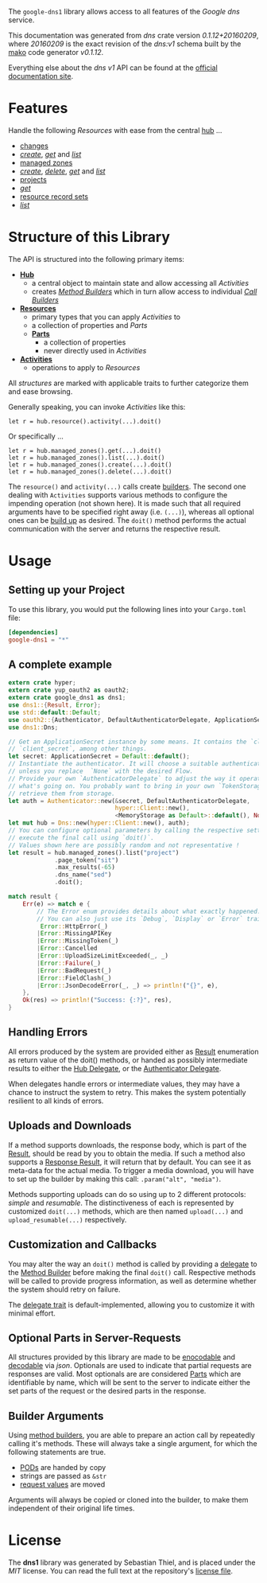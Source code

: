 <!---
DO NOT EDIT !
This file was generated automatically from 'src/mako/api/README.md.mako'
DO NOT EDIT !
-->
The `google-dns1` library allows access to all features of the *Google dns* service.

This documentation was generated from *dns* crate version *0.1.12+20160209*, where *20160209* is the exact revision of the *dns:v1* schema built by the [mako](http://www.makotemplates.org/) code generator *v0.1.12*.

Everything else about the *dns* *v1* API can be found at the
[official documentation site](https://developers.google.com/cloud-dns).
# Features

Handle the following *Resources* with ease from the central [hub](http://byron.github.io/google-apis-rs/google_dns1/struct.Dns.html) ... 

* [changes](http://byron.github.io/google-apis-rs/google_dns1/struct.Change.html)
 * [*create*](http://byron.github.io/google-apis-rs/google_dns1/struct.ChangeCreateCall.html), [*get*](http://byron.github.io/google-apis-rs/google_dns1/struct.ChangeGetCall.html) and [*list*](http://byron.github.io/google-apis-rs/google_dns1/struct.ChangeListCall.html)
* [managed zones](http://byron.github.io/google-apis-rs/google_dns1/struct.ManagedZone.html)
 * [*create*](http://byron.github.io/google-apis-rs/google_dns1/struct.ManagedZoneCreateCall.html), [*delete*](http://byron.github.io/google-apis-rs/google_dns1/struct.ManagedZoneDeleteCall.html), [*get*](http://byron.github.io/google-apis-rs/google_dns1/struct.ManagedZoneGetCall.html) and [*list*](http://byron.github.io/google-apis-rs/google_dns1/struct.ManagedZoneListCall.html)
* [projects](http://byron.github.io/google-apis-rs/google_dns1/struct.Project.html)
 * [*get*](http://byron.github.io/google-apis-rs/google_dns1/struct.ProjectGetCall.html)
* [resource record sets](http://byron.github.io/google-apis-rs/google_dns1/struct.ResourceRecordSet.html)
 * [*list*](http://byron.github.io/google-apis-rs/google_dns1/struct.ResourceRecordSetListCall.html)




# Structure of this Library

The API is structured into the following primary items:

* **[Hub](http://byron.github.io/google-apis-rs/google_dns1/struct.Dns.html)**
    * a central object to maintain state and allow accessing all *Activities*
    * creates [*Method Builders*](http://byron.github.io/google-apis-rs/google_dns1/trait.MethodsBuilder.html) which in turn
      allow access to individual [*Call Builders*](http://byron.github.io/google-apis-rs/google_dns1/trait.CallBuilder.html)
* **[Resources](http://byron.github.io/google-apis-rs/google_dns1/trait.Resource.html)**
    * primary types that you can apply *Activities* to
    * a collection of properties and *Parts*
    * **[Parts](http://byron.github.io/google-apis-rs/google_dns1/trait.Part.html)**
        * a collection of properties
        * never directly used in *Activities*
* **[Activities](http://byron.github.io/google-apis-rs/google_dns1/trait.CallBuilder.html)**
    * operations to apply to *Resources*

All *structures* are marked with applicable traits to further categorize them and ease browsing.

Generally speaking, you can invoke *Activities* like this:

```Rust,ignore
let r = hub.resource().activity(...).doit()
```

Or specifically ...

```ignore
let r = hub.managed_zones().get(...).doit()
let r = hub.managed_zones().list(...).doit()
let r = hub.managed_zones().create(...).doit()
let r = hub.managed_zones().delete(...).doit()
```

The `resource()` and `activity(...)` calls create [builders][builder-pattern]. The second one dealing with `Activities` 
supports various methods to configure the impending operation (not shown here). It is made such that all required arguments have to be 
specified right away (i.e. `(...)`), whereas all optional ones can be [build up][builder-pattern] as desired.
The `doit()` method performs the actual communication with the server and returns the respective result.

# Usage

## Setting up your Project

To use this library, you would put the following lines into your `Cargo.toml` file:

```toml
[dependencies]
google-dns1 = "*"
```

## A complete example

```Rust
extern crate hyper;
extern crate yup_oauth2 as oauth2;
extern crate google_dns1 as dns1;
use dns1::{Result, Error};
use std::default::Default;
use oauth2::{Authenticator, DefaultAuthenticatorDelegate, ApplicationSecret, MemoryStorage};
use dns1::Dns;

// Get an ApplicationSecret instance by some means. It contains the `client_id` and 
// `client_secret`, among other things.
let secret: ApplicationSecret = Default::default();
// Instantiate the authenticator. It will choose a suitable authentication flow for you, 
// unless you replace  `None` with the desired Flow.
// Provide your own `AuthenticatorDelegate` to adjust the way it operates and get feedback about 
// what's going on. You probably want to bring in your own `TokenStorage` to persist tokens and
// retrieve them from storage.
let auth = Authenticator::new(&secret, DefaultAuthenticatorDelegate,
                              hyper::Client::new(),
                              <MemoryStorage as Default>::default(), None);
let mut hub = Dns::new(hyper::Client::new(), auth);
// You can configure optional parameters by calling the respective setters at will, and
// execute the final call using `doit()`.
// Values shown here are possibly random and not representative !
let result = hub.managed_zones().list("project")
             .page_token("sit")
             .max_results(-65)
             .dns_name("sed")
             .doit();

match result {
    Err(e) => match e {
        // The Error enum provides details about what exactly happened.
        // You can also just use its `Debug`, `Display` or `Error` traits
         Error::HttpError(_)
        |Error::MissingAPIKey
        |Error::MissingToken(_)
        |Error::Cancelled
        |Error::UploadSizeLimitExceeded(_, _)
        |Error::Failure(_)
        |Error::BadRequest(_)
        |Error::FieldClash(_)
        |Error::JsonDecodeError(_, _) => println!("{}", e),
    },
    Ok(res) => println!("Success: {:?}", res),
}

```
## Handling Errors

All errors produced by the system are provided either as [Result](http://byron.github.io/google-apis-rs/google_dns1/enum.Result.html) enumeration as return value of 
the doit() methods, or handed as possibly intermediate results to either the 
[Hub Delegate](http://byron.github.io/google-apis-rs/google_dns1/trait.Delegate.html), or the [Authenticator Delegate](http://byron.github.io/google-apis-rs/google_dns1/../yup-oauth2/trait.AuthenticatorDelegate.html).

When delegates handle errors or intermediate values, they may have a chance to instruct the system to retry. This 
makes the system potentially resilient to all kinds of errors.

## Uploads and Downloads
If a method supports downloads, the response body, which is part of the [Result](http://byron.github.io/google-apis-rs/google_dns1/enum.Result.html), should be
read by you to obtain the media.
If such a method also supports a [Response Result](http://byron.github.io/google-apis-rs/google_dns1/trait.ResponseResult.html), it will return that by default.
You can see it as meta-data for the actual media. To trigger a media download, you will have to set up the builder by making
this call: `.param("alt", "media")`.

Methods supporting uploads can do so using up to 2 different protocols: 
*simple* and *resumable*. The distinctiveness of each is represented by customized 
`doit(...)` methods, which are then named `upload(...)` and `upload_resumable(...)` respectively.

## Customization and Callbacks

You may alter the way an `doit()` method is called by providing a [delegate](http://byron.github.io/google-apis-rs/google_dns1/trait.Delegate.html) to the 
[Method Builder](http://byron.github.io/google-apis-rs/google_dns1/trait.CallBuilder.html) before making the final `doit()` call. 
Respective methods will be called to provide progress information, as well as determine whether the system should 
retry on failure.

The [delegate trait](http://byron.github.io/google-apis-rs/google_dns1/trait.Delegate.html) is default-implemented, allowing you to customize it with minimal effort.

## Optional Parts in Server-Requests

All structures provided by this library are made to be [enocodable](http://byron.github.io/google-apis-rs/google_dns1/trait.RequestValue.html) and 
[decodable](http://byron.github.io/google-apis-rs/google_dns1/trait.ResponseResult.html) via *json*. Optionals are used to indicate that partial requests are responses 
are valid.
Most optionals are are considered [Parts](http://byron.github.io/google-apis-rs/google_dns1/trait.Part.html) which are identifiable by name, which will be sent to 
the server to indicate either the set parts of the request or the desired parts in the response.

## Builder Arguments

Using [method builders](http://byron.github.io/google-apis-rs/google_dns1/trait.CallBuilder.html), you are able to prepare an action call by repeatedly calling it's methods.
These will always take a single argument, for which the following statements are true.

* [PODs][wiki-pod] are handed by copy
* strings are passed as `&str`
* [request values](http://byron.github.io/google-apis-rs/google_dns1/trait.RequestValue.html) are moved

Arguments will always be copied or cloned into the builder, to make them independent of their original life times.

[wiki-pod]: http://en.wikipedia.org/wiki/Plain_old_data_structure
[builder-pattern]: http://en.wikipedia.org/wiki/Builder_pattern
[google-go-api]: https://github.com/google/google-api-go-client

# License
The **dns1** library was generated by Sebastian Thiel, and is placed 
under the *MIT* license.
You can read the full text at the repository's [license file][repo-license].

[repo-license]: https://github.com/Byron/google-apis-rs/LICENSE.md
